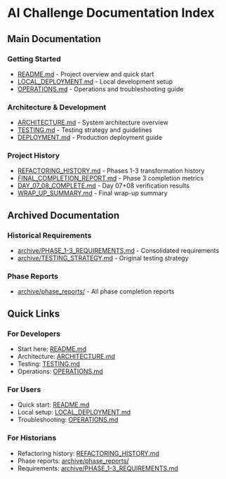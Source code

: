# AI Challenge Documentation Index

## Main Documentation

### Getting Started
- [README.md](../README.md) - Project overview and quick start
- [LOCAL_DEPLOYMENT.md](LOCAL_DEPLOYMENT.md) - Local development setup
- [OPERATIONS.md](OPERATIONS.md) - Operations and troubleshooting guide

### Architecture & Development
- [ARCHITECTURE.md](ARCHITECTURE.md) - System architecture overview
- [TESTING.md](TESTING.md) - Testing strategy and guidelines
- [DEPLOYMENT.md](DEPLOYMENT.md) - Production deployment guide

### Project History
- [REFACTORING_HISTORY.md](REFACTORING_HISTORY.md) - Phases 1-3 transformation history
- [FINAL_COMPLETION_REPORT.md](FINAL_COMPLETION_REPORT.md) - Phase 3 completion metrics
- [DAY_07_08_COMPLETE.md](DAY_07_08_COMPLETE.md) - Day 07+08 verification results
- [WRAP_UP_SUMMARY.md](WRAP_UP_SUMMARY.md) - Final wrap-up summary

## Archived Documentation

### Historical Requirements
- [archive/PHASE_1-3_REQUIREMENTS.md](archive/PHASE_1-3_REQUIREMENTS.md) - Consolidated requirements
- [archive/TESTING_STRATEGY.md](archive/TESTING_STRATEGY.md) - Original testing strategy

### Phase Reports
- [archive/phase_reports/](archive/phase_reports/) - All phase completion reports

## Quick Links

### For Developers
- Start here: [README.md](../README.md)
- Architecture: [ARCHITECTURE.md](ARCHITECTURE.md)
- Testing: [TESTING.md](TESTING.md)
- Operations: [OPERATIONS.md](OPERATIONS.md)

### For Users
- Quick start: [README.md](../README.md)
- Local setup: [LOCAL_DEPLOYMENT.md](LOCAL_DEPLOYMENT.md)
- Troubleshooting: [OPERATIONS.md](OPERATIONS.md)

### For Historians
- Refactoring history: [REFACTORING_HISTORY.md](REFACTORING_HISTORY.md)
- Phase reports: [archive/phase_reports/](archive/phase_reports/)
- Requirements: [archive/PHASE_1-3_REQUIREMENTS.md](archive/PHASE_1-3_REQUIREMENTS.md)

